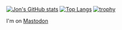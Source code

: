 [![Jon's GitHub stats](https://github-readme-stats.vercel.app/api?username=mrjonstrong&show_icons=true&theme=dark)](https://github.com/anuraghazra/github-readme-stats)
[![Top Langs](https://github-readme-stats.vercel.app/api/top-langs/?username=mrjonstrong&langs_count=10&theme=dark)](https://github.com/anuraghazra/github-readme-stats)
[![trophy](https://github-profile-trophy.vercel.app/?username=mrjonstrong&theme=onedark)](https://github.com/ryo-ma/github-profile-trophy)

 I'm on <a rel="me" href="https://infosec.exchange/@mrjonstrong">Mastodon</a>
